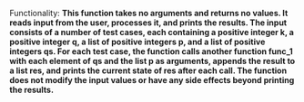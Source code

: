 Functionality: **This function takes no arguments and returns no values. It reads input from the user, processes it, and prints the results. The input consists of a number of test cases, each containing a positive integer k, a positive integer q, a list of positive integers p, and a list of positive integers qs. For each test case, the function calls another function func_1 with each element of qs and the list p as arguments, appends the result to a list res, and prints the current state of res after each call. The function does not modify the input values or have any side effects beyond printing the results.**